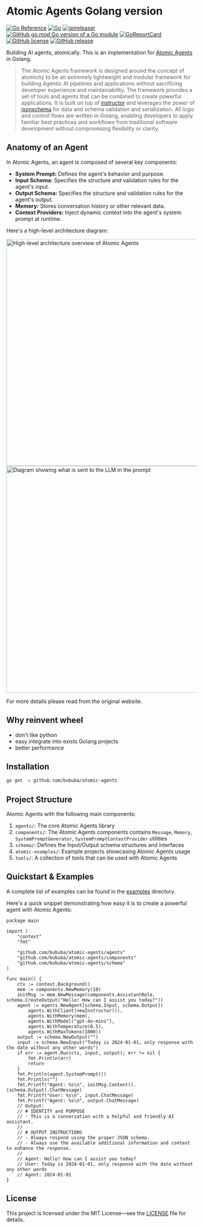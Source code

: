 # Atomic Agents Golang version

[![Go Reference](https://pkg.go.dev/badge/github.com/bububa/atomic-agents.svg)](https://pkg.go.dev/github.com/bububa/atomic-agents)
[![Go](https://github.com/bububa/atomic-agents/actions/workflows/go.yml/badge.svg)](https://github.com/bububa/atomic-agents/actions/workflows/go.yml)
[![goreleaser](https://github.com/bububa/atomic-agents/actions/workflows/goreleaser.yml/badge.svg)](https://github.com/bububa/atomic-agents/actions/workflows/goreleaser.yml)
[![GitHub go.mod Go version of a Go module](https://img.shields.io/github/go-mod/go-version/bububa/atomic-agents.svg)](https://github.com/bububa/atomic-agents)
[![GoReportCard](https://goreportcard.com/badge/github.com/bububa/atomic-agents)](https://goreportcard.com/report/github.com/bububa/atomic-agents)
[![GitHub license](https://img.shields.io/github/license/bububa/atomic-agents.svg)](https://github.com/bububa/atomic-agents/blob/master/LICENSE)
[![GitHub release](https://img.shields.io/github/release/bububa/atomic-agents.svg)](https://GitHub.com/bububa/atomic-agents/releases/)

Building AI agents, atomically. This is an implementation for [Atomic Agents](https://github.com/BrainBlend-AI/atomic-agents) in Golang.

> The Atomic Agents framework is designed around the concept of atomicity to be an extremely lightweight and modular framework for building Agentic AI pipelines and applications without sacrificing developer experience and maintainability. The framework provides a set of tools and agents that can be combined to create powerful applications. It is built on top of [instructor](https://go.useinstructor.com) and leverages the power of [jsonschema](https://github.com/invopop/jsonschema) for data and schema validation and serialization. All logic and control flows are written in Golang, enabling developers to apply familiar best practices and workflows from traditional software development without compromising flexibility or clarity.

## Anatomy of an Agent

In Atomic Agents, an agent is composed of several key components:

- **System Prompt:** Defines the agent's behavior and purpose.
- **Input Schema:** Specifies the structure and validation rules for the agent's input.
- **Output Schema:** Specifies the structure and validation rules for the agent's output.
- **Memory:** Stores conversation history or other relevant data.
- **Context Providers:** Inject dynamic context into the agent's system prompt at runtime.

Here's a high-level architecture diagram:

<!-- ![alt text](./.assets/architecture_highlevel_overview.png) -->
<img src="https://github.com/BrainBlend-AI/atomic-agents/blob/main/.assets/architecture_highlevel_overview.png" alt="High-level architecture overview of Atomic Agents" width="600"/>
<img src="https://github.com/BrainBlend-AI/atomic-agents/raw/main/.assets/what_is_sent_in_prompt.png" alt="Diagram showing what is sent to the LLM in the prompt" width="600"/>

For more details please read from the original website.

## Why reinvent wheel

- don't like python
- easy integrate into exists Golang projects
- better performance

## Installation

```bash
go get -u github.com/bububa/atomic-agents
```

## Project Structure

Atomic Agents with the following main components:

1. `agents/`: The core Atomic Agents library
2. `components/`: The Atomic Agents components contains `Message`, `Memory`, `SystemPromptGenerator`, `SystemPromptContextProvider` utilities
3. `schema/`: Defines the Input/Output schema structures and interfaces
4. `atomic-examples/`: Example projects showcasing Atomic Agents usage
5. `tools/`: A collection of tools that can be used with Atomic Agents

## Quickstart & Examples

A complete list of examples can be found in the [examples](./examples/) directory.

Here's a quick snippet demonstrating how easy it is to create a powerful agent with Atomic Agents:

```golang
package main

import (
	"context"
	"fmt"

	"github.com/bububa/atomic-agents/agents"
	"github.com/bububa/atomic-agents/components"
	"github.com/bububa/atomic-agents/schema"
)

func main() {
	ctx := context.Background()
	mem := components.NewMemory(10)
	initMsg := mem.NewMessage(components.AssistantRole, schema.CreateOutput("Hello! How can I assist you today?"))
	agent := agents.NewAgent[schema.Input, schema.Output](
		agents.WithClient(newInstructor()),
		agents.WithMemory(mem),
		agents.WithModel("gpt-4o-mini"),
		agents.WithTemperature(0.5),
		agents.WithMaxTokens(1000))
	output := schema.NewOutput("")
	input := schema.NewInput("Today is 2024-01-01, only response with the date without any other words")
	if err := agent.Run(ctx, input, output); err != nil {
		fmt.Println(err)
		return
	}
	fmt.Println(agent.SystemPrompt())
	fmt.Println("")
	fmt.Printf("Agent: %s\n", initMsg.Content().(schema.Output).ChatMessage)
	fmt.Printf("User: %s\n", input.ChatMessage)
	fmt.Printf("Agent: %s\n", output.ChatMessage)
	// Output:
	// # IDENTITY and PURPOSE
	// - This is a conversation with a helpful and friendly AI assistant.
	//
	// # OUTPUT INSTRUCTIONS
	// - Always respond using the proper JSON schema.
	// - Always use the available additional information and context to enhance the response.
	//
	// Agent: Hello! How can I assist you today?
	// User: Today is 2024-01-01, only response with the date without any other words
	// Agent: 2024-01-01
}
```

## License

This project is licensed under the MIT License—see the [LICENSE](LICENSE) file for details.
